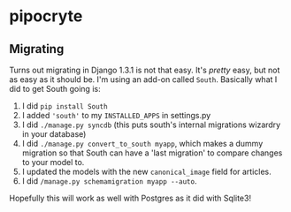 # pipocryte

## Migrating

Turns out migrating in Django 1.3.1 is not that easy. It's _pretty_ easy, but not as easy as it should be. I'm using an add-on called `South`. Basically what I did to get South going is:

1. I did `pip install South`
2. I added `'south'` to my `INSTALLED_APPS` in settings.py
3. I did `./manage.py syncdb` (this puts south's internal migrations wizardry in your database)
4. I did `./manage.py convert_to_south myapp`, which makes a dummy migration so that South can have a 'last migration' to compare changes to your model to.
5. I updated the models with the new `canonical_image` field for articles.
5. I did `/manage.py schemamigration myapp --auto`.

Hopefully this will work as well with Postgres as it did with Sqlite3! 
